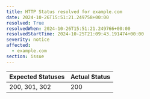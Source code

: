 ```yaml
---
title: HTTP Status resolved for example.com
date: 2024-10-26T15:51:21.249758+00:00
resolved: True
resolvedWhen: 2024-10-26T15:51:21.249766+00:00
resolvedStartTime: 2024-10-25T21:09:43.191474+00:00
severity: notice
affected:
  - example.com
section: issue
---
```


| Expected Statuses | Actual Status  |
|-------------------|----------------|
| 200, 301, 302 | 200 |
